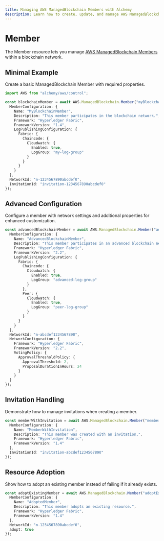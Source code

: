 ```yaml
---
title: Managing AWS ManagedBlockchain Members with Alchemy
description: Learn how to create, update, and manage AWS ManagedBlockchain Members using Alchemy Cloud Control.
---
```


# Member

The Member resource lets you manage [AWS ManagedBlockchain Members](https://docs.aws.amazon.com/managedblockchain/latest/userguide/) within a blockchain network.

## Minimal Example

Create a basic ManagedBlockchain Member with required properties.

```ts
import AWS from "alchemy/aws/control";

const blockchainMember = await AWS.ManagedBlockchain.Member("myBlockchainMember", {
  MemberConfiguration: {
    Name: "MyBlockchainMember",
    Description: "This member participates in the blockchain network.",
    Framework: "Hyperledger Fabric",
    FrameworkVersion: "1.4",
    LogPublishingConfiguration: {
      Fabric: {
        Chaincode: {
          Cloudwatch: {
            Enabled: true,
            LogGroup: "my-log-group"
          }
        }
      }
    }
  },
  NetworkId: "n-1234567890abcdef0",
  InvitationId: "invitation-1234567890abcdef0"
});
```

## Advanced Configuration

Configure a member with network settings and additional properties for enhanced customization.

```ts
const advancedBlockchainMember = await AWS.ManagedBlockchain.Member("advancedBlockchainMember", {
  MemberConfiguration: {
    Name: "AdvancedBlockchainMember",
    Description: "This member participates in an advanced blockchain network configuration.",
    Framework: "Hyperledger Fabric",
    FrameworkVersion: "2.2",
    LogPublishingConfiguration: {
      Fabric: {
        Chaincode: {
          Cloudwatch: {
            Enabled: true,
            LogGroup: "advanced-log-group"
          }
        },
        Peer: {
          Cloudwatch: {
            Enabled: true,
            LogGroup: "peer-log-group"
          }
        }
      }
    }
  },
  NetworkId: "n-abcdef1234567890",
  NetworkConfiguration: {
    Framework: "Hyperledger Fabric",
    FrameworkVersion: "2.2",
    VotingPolicy: {
      ApprovalThresholdPolicy: {
        ApprovalThreshold: 2,
        ProposalDurationInHours: 24
      }
    }
  }
});
```

## Invitation Handling

Demonstrate how to manage invitations when creating a member.

```ts
const memberWithInvitation = await AWS.ManagedBlockchain.Member("memberWithInvitation", {
  MemberConfiguration: {
    Name: "MemberWithInvitation",
    Description: "This member was created with an invitation.",
    Framework: "Hyperledger Fabric",
    FrameworkVersion: "1.4"
  },
  InvitationId: "invitation-abcdef1234567890"
});
```

## Resource Adoption

Show how to adopt an existing member instead of failing if it already exists.

```ts
const adoptExistingMember = await AWS.ManagedBlockchain.Member("adoptExistingMember", {
  MemberConfiguration: {
    Name: "AdoptedMember",
    Description: "This member adopts an existing resource.",
    Framework: "Hyperledger Fabric",
    FrameworkVersion: "1.4"
  },
  NetworkId: "n-1234567890abcdef0",
  adopt: true
});
```